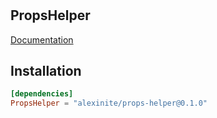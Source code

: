 #

## PropsHelper

[Documentation](https://alexasterisk.github.io/WallyPackages/props-helper/)

## Installation

```toml
[dependencies]
PropsHelper = "alexinite/props-helper@0.1.0"
```

